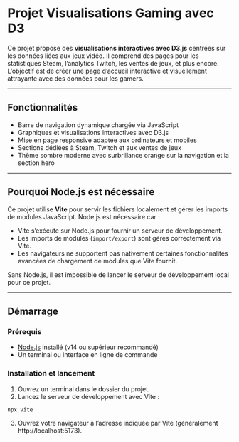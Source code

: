 
# Projet Visualisations Gaming avec D3

Ce projet propose des **visualisations interactives avec D3.js** centrées sur les données liées aux jeux vidéo. Il comprend des pages pour les statistiques Steam, l’analytics Twitch, les ventes de jeux, et plus encore. L’objectif est de créer une page d’accueil interactive et visuellement attrayante avec des données pour les gamers.

---

## Fonctionnalités

- Barre de navigation dynamique chargée via JavaScript
- Graphiques et visualisations interactives avec D3.js
- Mise en page responsive adaptée aux ordinateurs et mobiles
- Sections dédiées à Steam, Twitch et aux ventes de jeux
- Thème sombre moderne avec surbrillance orange sur la navigation et la section hero

---

## Pourquoi Node.js est nécessaire

Ce projet utilise **Vite** pour servir les fichiers localement et gérer les imports de modules JavaScript. Node.js est nécessaire car :

- Vite s’exécute sur Node.js pour fournir un serveur de développement.
- Les imports de modules (`import/export`) sont gérés correctement via Vite.
- Les navigateurs ne supportent pas nativement certaines fonctionnalités avancées de chargement de modules que Vite fournit.

Sans Node.js, il est impossible de lancer le serveur de développement local pour ce projet.

---

## Démarrage

### Prérequis

- [Node.js](https://nodejs.org/) installé (v14 ou supérieur recommandé)
- Un terminal ou interface en ligne de commande

### Installation et lancement

1. Ouvrez un terminal dans le dossier du projet.
2. Lancez le serveur de développement avec Vite :

```bash
npx vite
```
3. Ouvrez votre navigateur à l’adresse indiquée par Vite (généralement http://localhost:5173).